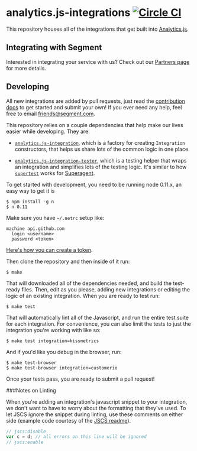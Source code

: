 
# analytics.js-integrations [![Circle CI](https://circleci.com/gh/segmentio/analytics.js-integrations/tree/master.svg?style=svg)](https://circleci.com/gh/segmentio/analytics.js-integrations/tree/master)

This repository houses all of the integrations that get built into [Analytics.js](https://github.com/segmentio/analytics.js).

## Integrating with Segment

Interested in integrating your service with us? Check out our [Partners page](https://segment.com/partners/) for more details.

## Developing

All new integrations are added by pull requests, just read the [contribution docs](/Contributing.md) to get started and submit your own! If you ever need any help, feel free to email [friends@segment.com](mailto:friends@segment.com).

This repository relies on a couple dependencies that help make our lives easier while developing. They are:

  - [`analytics.js-integration`](https://github.com/segmentio/analytics.js-integration), which is a factory for creating `Integration` constructors, that helps us share lots of the common logic in one place.

  - [`analytics.js-integration-tester`](https://github.com/segmentio/analytics.js-integration-tester), which is a testing helper that wraps an integration and simplifies lots of the testing logic. It's similar to how [`supertest`](https://github.com/visionmedia/supertest) works for [Superagent](https://github.com/visionmedia/superagent).

To get started with development, you need to be running node 0.11.x, an easy way to get it is

    $ npm install -g n
    $ n 0.11

Make sure you have `~/.netrc` setup like:

```text
machine api.github.com
  login <username>
  password <token>
```

  [Here's how you can create a token](https://help.github.com/articles/creating-an-access-token-for-command-line-use).

Then clone the repository and then inside of it run:

    $ make

That will downloaded all of the dependencies needed, and build the test-ready files. Then, edit as you please, adding new integrations or editing the logic of an existing integration. When you are ready to test run:

    $ make test

That will automatically lint all of the Javascript, and run the entire test suite for each integration. For convenience, you can also limit the tests to just the integration you're working with like so:

    $ make test integration=kissmetrics

And if you'd like you debug in the browser, run:

    $ make test-browser
    $ make test-browser integration=customerio

Once your tests pass, you are ready to submit a pull request!

###Notes on Linting

When you're adding an integration's javascript snippet to your integration, we don't want to have to worry about the formatting that they've used. To let JSCS ignore the snippet during linting, use these comments on either side (example code courtesy of the [JSCS readme](https://github.com/jscs-dev/node-jscs#error-suppression)).

```javascript
// jscs:disable
var c = d; // all errors on this line will be ignored
// jscs:enable 
```
